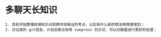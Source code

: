 # 多聊天长知识

```
1. 目前开始整理前端知识点和教师资格证的考点，以后有什么新的想法再慢慢增加；
2. 日记类的 git信息，计划后面也改用 vuepress 的方式，可以对数据进行更好的处理；
```